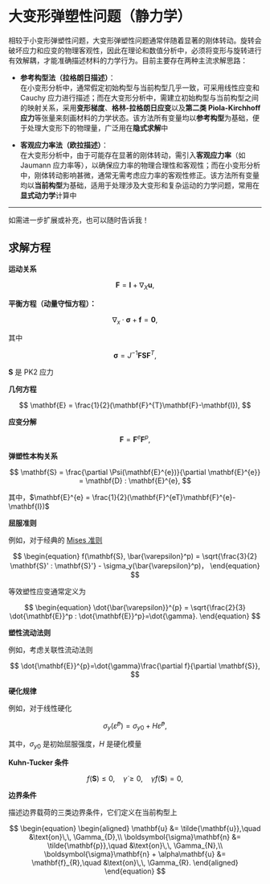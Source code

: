 # 大变形弹塑性问题（静力学）

相较于小变形弹塑性问题，大变形弹塑性问题通常伴随着显著的刚体转动。旋转会破坏应力和应变的物理客观性，因此在理论和数值分析中，必须将变形与旋转进行有效解耦，才能准确描述材料的力学行为。目前主要存在两种主流求解思路：

- **参考构型法（拉格朗日描述）**：  
  在小变形分析中，通常假定初始构型与当前构型几乎一致，可采用线性应变和 Cauchy 应力进行描述；而在大变形分析中，需建立初始构型与当前构型之间的映射关系，采用**变形梯度**、**格林-拉格朗日应变**以及**第二类 Piola-Kirchhoff 应力**等张量来刻画材料的力学状态。该方法所有变量均以**参考构型**为基础，便于处理大变形下的物理量，广泛用在**隐式求解**中

- **客观应力率法（欧拉描述）**：  
  在大变形分析中，由于可能存在显著的刚体转动，需引入**客观应力率**（如 Jaumann 应力率等），以确保应力率的物理合理性和客观性；而在小变形分析中，刚体转动影响甚微，通常无需考虑应力率的客观性修正。该方法所有变量均以**当前构型**为基础，适用于处理涉及大变形和复杂运动的力学问题，常用在**显式动力学**计算中

---

如需进一步扩展或补充，也可以随时告诉我！


## 求解方程

**运动关系**

$$
\mathbf{F} = \mathbf{I} + \nabla_{X}\mathbf{u},
$$

**平衡方程（动量守恒方程）：**

$$
\begin{equation}
\nabla_{x}\cdot \boldsymbol{\sigma} + \mathbf{f} = \mathbf{0},
\end{equation}
$$

其中

$$
\boldsymbol{\sigma} = J^{-1}\mathbf{F}\mathbf{S}\mathbf{F}^{T},
$$

$\mathbf{S}$ 是 PK2 应力

**几何方程**

$$
\mathbf{E} = \frac{1}{2}(\mathbf{F}^{T}\mathbf{F}-\mathbf{I}), 
$$

**应变分解**

$$
\mathbf{F}=\mathbf{F}^{e}\mathbf{F}^{p},
$$

**弹塑性本构关系**

$$
\mathbf{S} = \frac{\partial \Psi(\mathbf{E}^{e})}{\partial \mathbf{E}^{e}} = \mathbf{D} : \mathbf{E}^{e},
$$

其中，$\mathbf{E}^{e} = \frac{1}{2}(\mathbf{F}^{eT}\mathbf{F}^{e}-\mathbf{I})$

**屈服准则**

例如，对于经典的 [Mises 准则](../../Plasticity/chap2/sec2-mises.md)

$$
\begin{equation}
f(\mathbf{S}, \bar{\varepsilon}^p) = \sqrt{\frac{3}{2} \mathbf{S}' : \mathbf{S}'} - \sigma_y(\bar{\varepsilon}^p)，
\end{equation}
$$

等效塑性应变通常定义为

$$
\begin{equation}
\dot{\bar{\varepsilon}}^{p} = \sqrt{\frac{2}{3} \dot{\mathbf{E}}^p : \dot{\mathbf{E}}^p}=\dot{\gamma}.
\end{equation}
$$

**塑性流动法则**

例如，考虑关联性流动法则

$$
\dot{\mathbf{E}}^{p}=\dot{\gamma}\frac{\partial f}{\partial \mathbf{S}},
$$

**硬化规律**

例如，对于线性硬化

$$
\begin{equation}
\sigma_y(\bar{\varepsilon}^p) = \sigma_{y0} + H\bar{\varepsilon}^{p},
\end{equation}
$$

其中，$\sigma_{y0}$ 是初始屈服强度，$H$ 是硬化模量

**Kuhn-Tucker 条件**

$$
\begin{equation}
f(\mathbf{S}) \leq 0, \quad \dot{\gamma} \geq 0, \quad \dot{\gamma} f(\mathbf{S}) = 0,
\end{equation}
$$

**边界条件**

描述边界载荷的三类边界条件，它们定义在当前构型上

$$
\begin{equation}
\begin{aligned}
\mathbf{u} &= \tilde{\mathbf{u}},\quad &\text{on}\,\, \Gamma_{D},\\
\boldsymbol{\sigma}\mathbf{n} &= \tilde{\mathbf{p}},\quad &\text{on}\,\, \Gamma_{N},\\
\boldsymbol{\sigma}\mathbf{n} + \alpha\mathbf{u} &= \mathbf{f}_{R},\quad &\text{on}\,\, \Gamma_{R}.
\end{aligned}
\end{equation}
$$